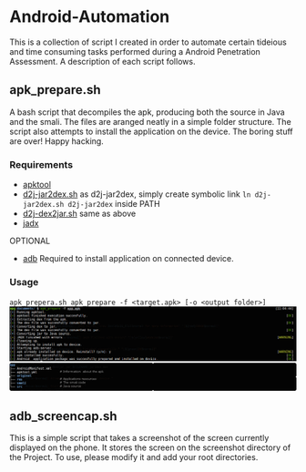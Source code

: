 # Android-Automation
This is a collection of script I created in order to automate certain tideious and time consuming tasks performed during a Android Penetration Assessment. A description of each script follows.
## apk_prepare.sh
A bash script that decompiles the apk, producing both the source in Java and the smali. The files are aranged neatly in a simple folder structure. The script also attempts to install the application on the device. The boring stuff are over! Happy hacking. 
### Requirements
* [apktool](https://ibotpeaches.github.io/Apktool/install/)
* [d2j-jar2dex.sh](https://github.com/ufologist/onekey-decompile-apk/blob/master/onekey-decompile-apk/_tools/dex2jar/d2j-jar2dex.sh) as d2j-jar2dex, simply create symbolic link `ln d2j-jar2dex.sh d2j-jar2dex` inside PATH
* [d2j-dex2jar.sh](https://github.com/ufologist/onekey-decompile-apk/blob/master/onekey-decompile-apk/_tools/dex2jar/d2j-dex2jar.sh) same as above
* [jadx](https://github.com/skylot/jadx#building-from-source)

OPTIONAL
* [adb](https://developer.android.com/studio/command-line/adb.html) Required to install application on connected device.

### Usage
`apk_prepera.sh apk_prepare -f <target.apk> [-o <output folder>]`
![apk_repare sample run](screenshots/apk_prepare-screenshot.png)
![apk_repare sample run](screenshots/apk_prepare_tree.png)
## adb_screencap.sh
This is a simple script that takes a screenshot of the screen currently displayed on the phone. It stores the screen on the screenshot directory of the Project. To use, please modify it and add your root directories. 
